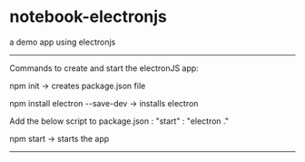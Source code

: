 # notebook-electronjs
a demo app using electronjs

----------------------------------------------------------

Commands to create and start the electronJS app:

npm init -> creates package.json file

npm install electron --save-dev  -> installs electron

Add the below script to package.json :
"start" : "electron ."

npm start  -> starts the app


----------------------------------------------------------
